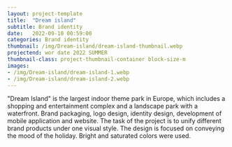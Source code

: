 ```yaml
---
layout: project-template
title:  "Dream island"
subtitle: Brand identity
date:   2022-09-10 00:59:00
categories: Brand identity
thumbnail: /img/Dream-island/dream-island-thumbnail.webp
projectend: wor date 2022 SUMMER
thumbnail-class: project-thumbnail-container block-size-m
images:
- /img/Dream-island/dream-island-1.webp
- /img/Dream-island/dream-island-2.webp
---
```


"Dream Island" is the largest indoor theme park in Europe,
which includes a shopping and entertainment complex and a landscape park with a waterfront.
Brand packaging, logo design, identity design, development of mobile application and website.
The task of the project is to unify different brand products under one visual style.
The design is focused on conveying the mood of the holiday. Bright and saturated colors were used. 
